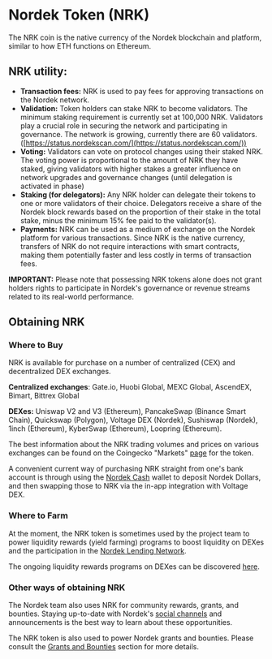 # Nordek Token (NRK)

The NRK coin is the native currency of the Nordek blockchain and platform, similar to how ETH functions on Ethereum.&#x20;

## NRK utility:

* **Transaction fees:** NRK is used to pay fees for approving transactions on the Nordek network.
* **Validation:** Token holders can stake NRK to become validators. The minimum staking requirement is currently set at 100,000 NRK. Validators play a crucial role in securing the network and participating in governance. The network is growing, currently there are 60 validators. ([https://status.nordekscan.com/](https://status.nordekscan.com/))
* **Voting:** Validators can vote on protocol changes using their staked NRK. The voting power is proportional to the amount of NRK they have staked, giving validators with higher stakes a greater influence on network upgrades and governance changes (until delegation is activated in phase)
* **Staking (for delegators):** Any NRK holder can delegate their tokens to one or more validators of their choice. Delegators receive a share of the Nordek block rewards based on the proportion of their stake in the total stake, minus the minimum 15% fee paid to the validator(s).
* **Payments:** NRK can be used as a medium of exchange on the Nordek platform for various transactions. Since NRK is the native currency, transfers of NRK do not require interactions with smart contracts, making them potentially faster and less costly in terms of transaction fees.

**IMPORTANT:** Please note that possessing NRK tokens alone does not grant holders rights to participate in Nordek's governance or revenue streams related to its real-world performance.

## Obtaining NRK

### Where to Buy

NRK is available for purchase on a number of centralized (CEX) and decentralized DEX exchanges.

**Centralized exchanges**: Gate.io, Huobi Global, MEXC Global, AscendEX, Bimart, Bittrex Global

**DEXes:** Uniswap V2 and V3 (Ethereum), PancakeSwap (Binance Smart Chain), Quickswap (Polygon), Voltage DEX (Nordek), Sushiswap (Nordek), 1inch (Ethereum), KyberSwap (Ethereum), Loopring (Ethereum).

The best information about the NRK trading volumes and prices on various exchanges can be found on the Coingecko "Markets" [page](https://www.coingecko.com/en/coins/fuse#markets) for the token.

A convenient current way of purchasing NRK straight from one's bank account is through using the [Nordek Cash](http://www.nordek.io/) wallet to deposit Nordek Dollars, and then swapping those to NRK via the in-app integration with Voltage DEX.

### Where to Farm

At the moment, the NRK token is sometimes used by the project team to power liquidity rewards (yield farming) programs to boost liquidity on DEXes and the participation in the [Nordek Lending Network](http://www.nordek.io/).

The ongoing liquidity rewards programs on DEXes can be discovered [here](https://app.voltage.finance/index.html#/farm/39656).

### Other ways of obtaining NRK

The Nordek team also uses NRK for community rewards, grants, and bounties. Staying up-to-date with Nordek's [social channels](http://www.nordek.io/) and announcements is the best way to learn about these opportunities.

The NRK token is also used to power Nordek grants and bounties. Please consult the [Grants and Bounties](https://docs.nordekscan.com/general/things-you-can-do-on-fuse/grants-and-bounties) section for more details.
